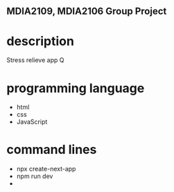 ## MDIA2109, MDIA2106 Group Project

# description
Stress relieve app
Q

# programming language 
- html
- css
- JavaScript

# command lines
- npx create-next-app
- npm run dev
-